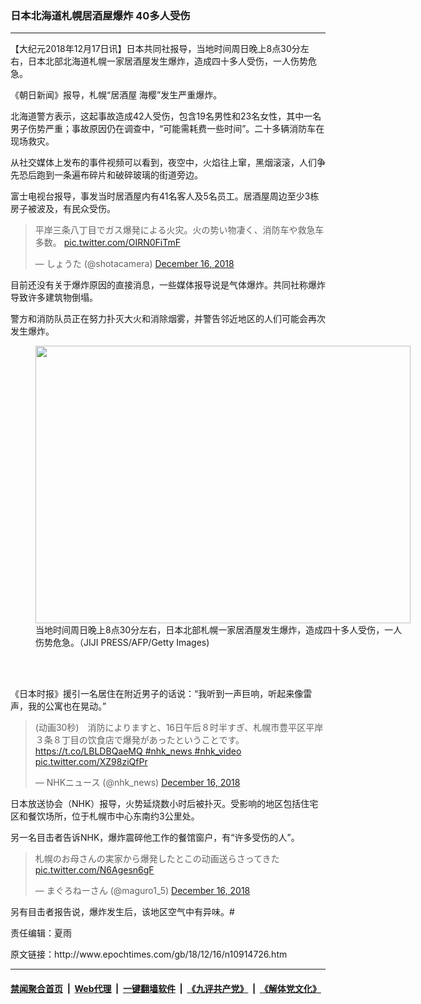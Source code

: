 ### 日本北海道札幌居酒屋爆炸 40多人受伤
------------------------

<p>
 【大纪元2018年12月17日讯】日本共同社报导，当地时间周日晚上8点30分左右，日本北部北海道札幌一家居酒屋发生爆炸，造成四十多人受伤，一人伤势危急。
</p>
<p>
 《朝日新闻》报导，札幌“居酒屋 海樱”发生严重爆炸。
</p>
<p>
 北海道警方表示，这起事故造成42人受伤，包含19名男性和23名女性，其中一名男子伤势严重；事故原因仍在调查中，“可能需耗费一些时间”。二十多辆消防车在现场救灾。
</p>
<p>
 从社交媒体上发布的事件视频可以看到，夜空中，火焰往上窜，黑烟滚滚，人们争先恐后跑到一条遍布碎片和破碎玻璃的街道旁边。
</p>
<p>
 富士电视台报导，事发当时居酒屋内有41名客人及5名员工。居酒屋周边至少3栋房子被波及，有民众受伤。
</p>
<p>
</p>
<blockquote class="twitter-tweet" data-lang="en">
 <p dir="ltr" lang="ja">
  平岸三条八丁目でガス爆発による火灾。火の势い物凄く、消防车や救急车多数。
  <a href="https://t.co/OIRN0FiTmF">
   pic.twitter.com/OIRN0FiTmF
  </a>
 </p>
 <p>
  — しょうた (@shotacamera)
  <a href="https://twitter.com/shotacamera/status/1074271014761054209?ref_src=twsrc%5Etfw">
   December 16, 2018
  </a>
 </p>
</blockquote>
<p>
 <p>
 </p>
 <p>
  目前还没有关于爆炸原因的直接消息，一些媒体报导说是气体爆炸。共同社称爆炸导致许多建筑物倒塌。
 </p>
 <p>
  警方和消防队员正在努力扑灭大火和消除烟雾，并警告邻近地区的人们可能会再次发生爆炸。
 </p>
 <figure class="wp-caption aligncenter" id="attachment_10914734" style="width: 600px">
  <a href="http://i.epochtimes.com/assets/uploads/2018/12/GettyImages-1074117538.jpg">
   <img alt="" class="size-large wp-image-10914734" height="444" src="http://i.epochtimes.com/assets/uploads/2018/12/GettyImages-1074117538-600x444.jpg" width="600"/>
  </a>
  <br/><figcaption class="wp-caption-text">
   当地时间周日晚上8点30分左右，日本北部札幌一家居酒屋发生爆炸，造成四十多人受伤，一人伤势危急。（JIJI PRESS/AFP/Getty Images)
  </figcaption><br/>
 </figure><br/>
 <p>
  《日本时报》援引一名居住在附近男子的话说：“我听到一声巨响，听起来像雷声，我的公寓也在晃动。”
 </p>
</p>
<p>
</p>
<blockquote class="twitter-tweet" data-lang="en">
 <p dir="ltr" lang="ja">
  (动画30秒)　消防によりますと、16日午后８时半すぎ、札幌市豊平区平岸３条８丁目の饮食店で爆発があったということです。
  <a href="https://t.co/LBLDBQaeMQ">
   https://t.co/LBLDBQaeMQ
  </a>
  <a href="https://twitter.com/hashtag/nhk_news?src=hash&amp;ref_src=twsrc%5Etfw">
   #nhk_news
  </a>
  <a href="https://twitter.com/hashtag/nhk_video?src=hash&amp;ref_src=twsrc%5Etfw">
   #nhk_video
  </a>
  <a href="https://t.co/XZ98ziQfPr">
   pic.twitter.com/XZ98ziQfPr
  </a>
 </p>
 <p>
  — NHKニュース (@nhk_news)
  <a href="https://twitter.com/nhk_news/status/1074277481090297856?ref_src=twsrc%5Etfw">
   December 16, 2018
  </a>
 </p>
</blockquote>
<p>
 <p>
 </p>
 <p>
  日本放送协会（NHK）报导，火势延烧数小时后被扑灭。受影响的地区包括住宅区和餐饮场所，位于札幌市中心东南约3公里处。
 </p>
 <p>
  另一名目击者告诉NHK，爆炸震碎他工作的餐馆窗户，有“许多受伤的人”。
 </p>
</p>
<p>
</p>
<blockquote class="twitter-tweet" data-lang="en">
 <p dir="ltr" lang="ja">
  札幌のお母さんの実家から爆発したとこの动画送らさってきた
  <a href="https://t.co/N6Agesn6gF">
   pic.twitter.com/N6Agesn6gF
  </a>
 </p>
 <p>
  — まぐろねーさん (@maguro1_5)
  <a href="https://twitter.com/maguro1_5/status/1074284173949493248?ref_src=twsrc%5Etfw">
   December 16, 2018
  </a>
 </p>
</blockquote>
<p>
 <p>
 </p>
 <p>
  另有目击者报告说，爆炸发生后，该地区空气中有异味。#
 </p>
 <p>
  责任编辑：夏雨
 </p>
</p>
原文链接：http://www.epochtimes.com/gb/18/12/16/n10914726.htm


------------------------
#### [禁闻聚合首页](https://github.com/gfw-breaker/banned-news/blob/master/README.md) &nbsp;|&nbsp; [Web代理](https://github.com/gfw-breaker/open-proxy/blob/master/README.md) &nbsp;|&nbsp; [一键翻墙软件](https://github.com/gfw-breaker/nogfw/blob/master/README.md) &nbsp;|&nbsp; [《九评共产党》](https://github.com/gfw-breaker/9ping.md/blob/master/README.md#九评之一评共产党是什么) &nbsp;|&nbsp; [《解体党文化》](https://github.com/gfw-breaker/jtdwh.md/blob/master/README.md#绪论)